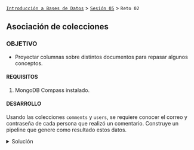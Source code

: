 [`Introducción a Bases de Datos`](../../Readme.md) > [`Sesión 05`](../Readme.md) > `Reto 02`
	
## Asociación de colecciones

### OBJETIVO 

- Proyectar columnas sobre distintos documentos para repasar algunos conceptos.

#### REQUISITOS 

1. MongoDB Compass instalado.

#### DESARROLLO

Usando las colecciones `comments` y `users`, se requiere conocer el correo y contraseña de cada persona que realizó un comentario. Construye un pipeline que genere como resultado estos datos.

<details><summary>Solución</summary>
<p>
	
Primero, obtenemos la relación con `$lookup`.	

```json
{
  from: 'users',
  localField: 'name',
  foreignField: 'name',
  as: 'usuario'
}
```

![imagen](imagenes/s6r21.png)

Posteriormente, obtenemos el objeto del arreglo, su campo `password` y finalmente proyectamos los datos necesarios.

- `$addFields`

```json
{
  usuario_objeto: {$arrayElemAt: ["$usuario", 0]}
}
```

- `$addFields`

```json
{
  usuario_password: "$usuario_objeto.password"
}
```

- `$project`

```json
{
  _id:0,
  name:1,
  email:1,
  usuario_password:1
}
```

![imagen](imagenes/s6r22.png)

</p>
</details> 
